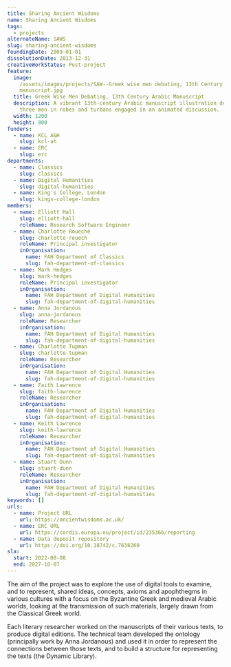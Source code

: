 ```yaml
---
title: Sharing Ancient Wisdoms
name: Sharing Ancient Wisdoms
tags:
  - projects
alternateName: SAWS
slug: sharing-ancient-wisdoms
foundingDate: 2009-01-01
dissolutionDate: 2013-12-31
creativeWorkStatus: Post-project
feature:
  image:
    /assets/images/projects/SAW--Greek wise men debating, 13th Century Arabic
    manuscript.jpg
  title: Greek Wise Men Debating, 13th Century Arabic Manuscript
  description: A vibrant 13th-century Arabic manuscript illustration depicting
    three men in robes and turbans engaged in an animated discussion.
  width: 1200
  height: 800
funders:
  - name: KCL A&H
    slug: kcl-ah
  - name: ERC
    slug: erc
departments:
  - name: Classics
    slug: classics
  - name: Digital Humanities
    slug: digital-humanities
  - name: King's College, London
    slug: kings-college-london
members:
  - name: Elliott Hall
    slug: elliott-hall
    roleName: Research Software Engineer
  - name: Charlotte Roueché
    slug: charlotte-rouech
    roleName: Principal investigator
    inOrganisation:
      name: FAH Department of Classics
      slug: fah-department-of-classics
  - name: Mark Hedges
    slug: mark-hedges
    roleName: Principal investigator
    inOrganisation:
      name: FAH Department of Digital Humanities
      slug: fah-department-of-digital-humanities
  - name: Anna Jordanous
    slug: anna-jordanous
    roleName: Researcher
    inOrganisation:
      name: FAH Department of Digital Humanities
      slug: fah-department-of-digital-humanities
  - name: Charlotte Tupman
    slug: charlotte-tupman
    roleName: Researcher
    inOrganisation:
      name: FAH Department of Digital Humanities
      slug: fah-department-of-digital-humanities
  - name: Faith Lawrence
    slug: faith-lawrence
    roleName: Researcher
    inOrganisation:
      name: FAH Department of Digital Humanities
      slug: fah-department-of-digital-humanities
  - name: Keith Lawrence
    slug: keith-lawrence
    roleName: Researcher
    inOrganisation:
      name: FAH Department of Digital Humanities
      slug: fah-department-of-digital-humanities
  - name: Stuart Dunn
    slug: stuart-dunn
    roleName: Researcher
    inOrganisation:
      name: FAH Department of Digital Humanities
      slug: fah-department-of-digital-humanities
keywords: []
urls:
  - name: Project URL
    url: https://ancientwisdoms.ac.uk/
  - name: ERC URL
    url: https://cordis.europa.eu/project/id/235366/reporting
  - name: Data deposit repository
    url: https://doi.org/10.18742/c.7638260
sla:
  start: 2022-08-08
  end: 2027-10-07
---
```


The aim of the project was to explore the use of digital tools to examine, and to represent, shared ideas, concepts, axioms and apophthegms in various cultures with a focus on the Byzantine Greek and medieval Arabic worlds, looking at the transmission of such materials, largely drawn from the Classical Greek world.

Each literary researcher worked on the manuscripts of their various texts, to produce digital editions. The technical team developed the ontology (principally work by Anna Jordanous) and used it in order to represent the connections between those texts, and to build a structure for representing the texts (the Dynamic Library).
